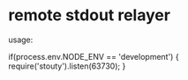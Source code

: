remote stdout relayer
===========================


usage:

if(process.env.NODE_ENV == 'development') {
	require('stouty').listen(63730);
}
